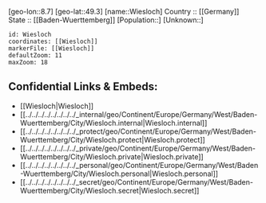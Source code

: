 ﻿---
location: [49.3,8.7] 
mapzoom: [7,12] 
mapmarker: city 
type: City
tags:
- geo/City


SpocWebEntityId: 35603
isDeleted: false
confidential: public

---
[geo-lon::8.7] 
[geo-lat::49.3] 
[name::Wiesloch] 
Country :: [[Germany]]  
State :: [[Baden-Wuerttemberg]] 
[Population::] 
[Unknown::] 


```leaflet
id: Wiesloch
coordinates: [[Wiesloch]] 
markerFile: [[Wiesloch]] 
defaultZoom: 11 
maxZoom: 18
```


## Confidential Links & Embeds: 
- [[Wiesloch|Wiesloch]]  
- [[../../../../../../../../_internal/geo/Continent/Europe/Germany/West/Baden-Wuerttemberg/City/Wiesloch.internal|Wiesloch.internal]] 
- [[../../../../../../../../_protect/geo/Continent/Europe/Germany/West/Baden-Wuerttemberg/City/Wiesloch.protect|Wiesloch.protect]] 
- [[../../../../../../../../_private/geo/Continent/Europe/Germany/West/Baden-Wuerttemberg/City/Wiesloch.private|Wiesloch.private]] 
- [[../../../../../../../../_personal/geo/Continent/Europe/Germany/West/Baden-Wuerttemberg/City/Wiesloch.personal|Wiesloch.personal]] 
- [[../../../../../../../../_secret/geo/Continent/Europe/Germany/West/Baden-Wuerttemberg/City/Wiesloch.secret|Wiesloch.secret]] 
